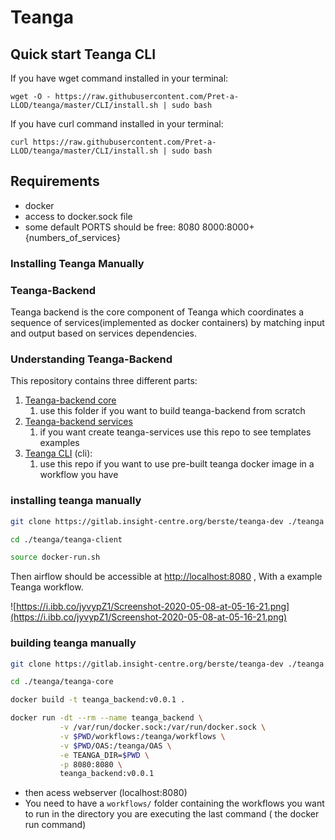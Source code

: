 # Teanga

## Quick start Teanga CLI
If you have wget command installed in your terminal:

`
wget -O - https://raw.githubusercontent.com/Pret-a-LLOD/teanga/master/CLI/install.sh | sudo bash
`

If you have curl command installed in your terminal:

`
curl https://raw.githubusercontent.com/Pret-a-LLOD/teanga/master/CLI/install.sh | sudo bash
`

## Requirements

- docker
- access to docker.sock file
- some default PORTS should be free:
8080
8000:8000+{numbers_of_services}

### Installing Teanga Manually

### Teanga-Backend

Teanga backend is the core component of Teanga which coordinates a sequence of services(implemented as docker containers) by matching input and output based on services dependencies. 

###  Understanding Teanga-Backend

This repository contains three different parts:

1. [Teanga-backend core](https://github.com/Pret-a-LLOD/teanga/tree/master/teanga-core)
    1.  use this folder if you want to build teanga-backend from scratch
2. [Teanga-backend services](https://github.com/Pret-a-LLOD/teanga/tree/master/teanga-services)
    1. if  you want create teanga-services use this repo to see templates examples
3. [Teanga CLI](https://github.com/Pret-a-LLOD/teanga/tree/master/CLI) (cli):
    1. use this repo if you want to use pre-built teanga docker image in a workflow you have


### installing teanga manually 

```bash
git clone https://gitlab.insight-centre.org/berste/teanga-dev ./teanga
```

```bash
cd ./teanga/teanga-client
```

```bash
source docker-run.sh
```

Then airflow should be accessible at [http://localhost:8080](http://localhost:8080) , With a example Teanga workflow.

[]()

![https://i.ibb.co/jyvypZ1/Screenshot-2020-05-08-at-05-16-21.png](https://i.ibb.co/jyvypZ1/Screenshot-2020-05-08-at-05-16-21.png)

### building teanga manually

```bash
git clone https://gitlab.insight-centre.org/berste/teanga-dev ./teanga
```

```bash
cd ./teanga/teanga-core
```

```bash
docker build -t teanga_backend:v0.0.1 .
```

```bash
docker run -dt --rm --name teanga_backend \
           -v /var/run/docker.sock:/var/run/docker.sock \
           -v $PWD/workflows:/teanga/workflows \
           -v $PWD/OAS:/teanga/OAS \
           -e TEANGA_DIR=$PWD \
           -p 8080:8080 \
           teanga_backend:v0.0.1
```

- then acess webserver (localhost:8080)
- You need to have a `workflows/` folder containing the workflows you want to run in the directory you are executing the last command ( the docker run command)


